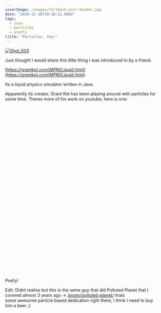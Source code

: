 ```yaml
---
coverImage: /images/fallback-post-header.jpg
date: "2010-12-16T19:10:12.000Z"
tags:
  - java
  - particles
  - pretty
title: "Particles, Yey!"
---
```


[![](/wp-content/uploads/2010/12/Shot_0031.png "Shot_003")](/wp-content/uploads/2010/12/Shot_0031.png)

Just thought I would share this little thing I was introduced to by a friend.

<!-- more -->

[https://grantkot.com/MPM/Liquid.html](https://grantkot.com/MPM/Liquid.html)

Its a liquid physics simulator written in Java.

Apparently its creator, Grant Kot has been playing around with particles for some time. Theres more of his work on youtube, here is one:

<object classid="clsid:d27cdb6e-ae6d-11cf-96b8-444553540000" width="700" height="550" codebase="https://download.macromedia.com/pub/shockwave/cabs/flash/swflash.cab#version=6,0,40,0"><param name="allowFullScreen" value="true" /><param name="allowscriptaccess" value="always" /><param name="src" value="https://www.youtube.com/v/BIQRhOFkvQY?fs=1&amp;hl=en_GB&amp;rel=0" /><param name="allowfullscreen" value="true" /><embed type="application/x-shockwave-flash" width="700" height="550" src="https://www.youtube.com/v/BIQRhOFkvQY?fs=1&amp;hl=en_GB&amp;rel=0" allowscriptaccess="always" allowfullscreen="true"></embed></object>

Pretty!

Edit: Didnt realise but this is the same guy that did Polluted Planet that I covered almost 3 years ago -> [/posts/polluted-planet/](/posts/polluted-planet/) thats some awesome particle based dedication right there, I think I need to buy him a beer ;)
